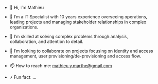 - 👋 Hi, I’m Mathieu

- 👀 I’m a IT Specialist with 10 years experience overseeing operations, leading projects and managing stakeholder relationships in complex organizations.

- 🌱 I’m skilled at solving complex problems through analysis, collaboration, and attention to detail. 

- 💞️ I’m looking to collaborate on projects focusing on identity and access management, user provisioning/de-provisioning and access flow.

- 📫 How to reach me: mathieu.y.marthe@gmail.com

- ⚡ Fun fact: ...

<!---
mmat62/mmat62 is a ✨ special ✨ repository because its `README.md` (this file) appears on your GitHub profile.
You can click the Preview link to take a look at your changes.
--->
